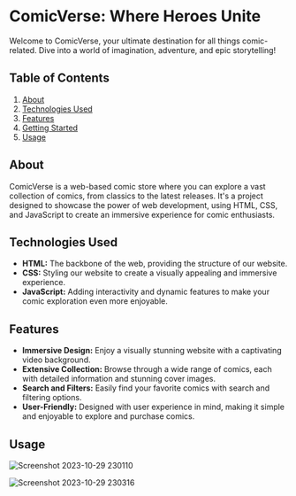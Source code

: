 # ComicVerse: Where Heroes Unite

Welcome to ComicVerse, your ultimate destination for all things comic-related. Dive into a world of imagination, adventure, and epic storytelling!

## Table of Contents

1. [About](#about)
2. [Technologies Used](#technologies-used)
3. [Features](#features)
4. [Getting Started](#getting-started)
5. [Usage](#usage)

## About

ComicVerse is a web-based comic store where you can explore a vast collection of comics, from classics to the latest releases. It's a project designed to showcase the power of web development, using HTML, CSS, and JavaScript to create an immersive experience for comic enthusiasts.

## Technologies Used

- **HTML:** The backbone of the web, providing the structure of our website.
- **CSS:** Styling our website to create a visually appealing and immersive experience.
- **JavaScript:** Adding interactivity and dynamic features to make your comic exploration even more enjoyable.

## Features

- **Immersive Design:** Enjoy a visually stunning website with a captivating video background.
- **Extensive Collection:** Browse through a wide range of comics, each with detailed information and stunning cover images.
- **Search and Filters:** Easily find your favorite comics with search and filtering options.
- **User-Friendly:** Designed with user experience in mind, making it simple and enjoyable to explore and purchase comics.

## Usage
![Screenshot 2023-10-29 230110](https://github.com/its-vam/Comic-Verse/assets/149049069/6c4cb242-3012-424c-8466-1a75f18011cf)


![Screenshot 2023-10-29 230316](https://github.com/its-vam/Comic-Verse/assets/149049069/8cde30ee-c8cb-4884-95aa-5421a67daac3)



